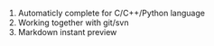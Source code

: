 1. Automaticly complete for C/C++/Python language
2. Working together with git/svn
3. Markdown instant preview

